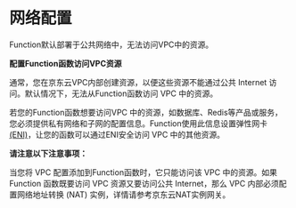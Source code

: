 # 网络配置

Function默认部署于公共网络中，无法访问VPC中的资源。

 
**配置Function函数访问VPC资源**

通常，您在京东云VPC内部创建资源，以便这些资源不能通过公共 Internet 访问。默认情况下，无法从Function函数访问 VPC 中的资源。

若您的Function函数想要访问VPC 中的资源，如数据库、Redis等产品或服务，您必须提供私有网络和子网的配置信息。Function使用此信息设置弹性网卡 [(ENI)](https://docs.aws.amazon.com/AmazonVPC/latest/UserGuide/VPC_ElasticNetworkInterfaces.html)，让您的函数可以通过ENI安全访问 VPC 中的其他资源。

**请注意以下注意事项：**

当您将 VPC 配置添加到Function函数时，它只能访问该 VPC 中的资源。如果Function 函数既要访问 VPC 资源又要访问公共 Internet，那么 VPC 内部必须配置网络地址转换 (NAT) 实例，详情请参考京东云NAT实例网关。
